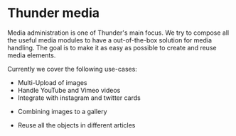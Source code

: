 # Thunder media

Media administration is one of Thunder's main focus. We try to compose all the useful media modules to have a 
out-of-the-box solution for media handling. The goal is to make it as easy as possible to create and reuse media elements.

Currently we cover the following use-cases:

* Multi-Upload of images
* Handle YouTube and Vimeo videos
* Integrate with instagram and twitter cards
+ Combining images to a gallery
* Reuse all the objects in different articles
